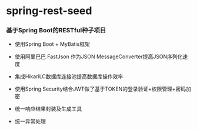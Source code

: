 # spring-rest-seed
### 基于Spring Boot的RESTful种子项目

* 使用Spring Boot + MyBatis框架

* 使用阿里巴巴 FastJson 作为JSON MessageConverter提高JSON序列化速度

* 集成HikariLC数据库连接池提高数据库操作效率

* 使用Spring Security结合JWT做了基于TOKEN的登录验证+权限管理+密码加密

* 统一响应结果封装及生成工具

* 统一异常处理
